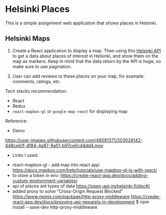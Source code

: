# Helsinki Places

This is a simple assignment web application that shows places in Helsinki.

## Helsinki Maps

1. Create a React application to display a map. Then using this [Helsinki API](https://open-api.myhelsinki.fi/doc) to get a data about places of interest in Helsinki, and show them on the map as markers. Keep in mind that the data return by the API is huge, so make sure to use pagination.

2. User can add reviews to these places on your map, for example: comments, ratings, etc.


Tech stacks recommendation:

- React
- Redux
- `react-mapbox-gl` or `google-map-react`
  for displaying map

Reference:

- Demo

https://user-images.githubusercontent.com/48591371/203028142-448ceb1f-4f84-4a87-8a51-b97ce0cd4dd4.mov

- Links I used:
* react-mapbox-gl - add map into react app:
https://docs.mapbox.com/help/tutorials/use-mapbox-gl-js-with-react/
* to store a token in env:
https://create-react-app.dev/docs/adding-custom-environment-variables/
* api of places ant types of data
https://open-api.myhelsinki.fi/doc#/
* added proxy to solve "Cross-Origin Request Blocked"
https://www.npmjs.com/package/http-proxy-middleware
https://create-react-app.dev/docs/proxying-api-requests-in-development
$ npm install --save-dev http-proxy-middleware
